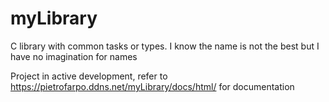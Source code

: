 # myLibrary
C library with common tasks or types. I know the name is not the best but I have no imagination for names

Project in active development, refer to https://pietrofarpo.ddns.net/myLibrary/docs/html/ for documentation
